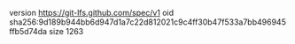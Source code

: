version https://git-lfs.github.com/spec/v1
oid sha256:9d189b944bb6d947d1a7c22d812021c9c4ff30b47f533a7bb496945ffb5d74da
size 1263
